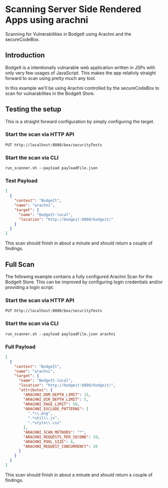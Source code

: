# Scanning Server Side Rendered Apps using arachni

Scanning for Vulnerabilities in BodgeIt using Arachni and the secureCodeBox.

## Introduction

BodgeIt is a intentionally vulnarable web application written in JSPs with only very few usages of JavaScript.
This makes the app relativly straight forward to scan using pretty much any tool.

In this example we'll be using Arachni controlled by the secureCodeBox to scan for vulnarabilties in the BodgeIt Store.

## Testing the setup

This is a straight forward configuration by simply configuring the target.

### Start the scan via HTTP API

`PUT http://localhost:8080/box/securityTests`

### Start the scan via CLI

`run_scanner.sh --payload payloadFile.json`

### Test Payload

```json
[
  {
    "context": "BodgeIt",
    "name": "arachni",
    "target": {
      "name": "BodgeIt-local",
      "location": "http://bodgeit:8080/bodgeit/"
    }
  }
]
```

This scan should finish in about a minute and should return a couple of findings.

## Full Scan

The following example contains a fully configured Arachni Scan for the BodgeIt Store. This can be improved by
configuring login credentials and/or providing a login script.

### Start the scan via HTTP API

`PUT http://localhost:8080/box/securityTests`

### Start the scan via CLI

`run_scanner.sh --payload payloadFile.json arachni`

### Full Payload

```json
[
  {
    "context": "BodgeIt",
    "name": "arachni",
    "target": {
      "name": "BodgeIt-local",
      "location": "http://bodgeit:8080/bodgeit/",
      "attributes": {
        "ARACHNI_DOM_DEPTH_LIMIT": 15,
        "ARACHNI_DIR_DEPTH_LIMIT": 5,
        "ARACHNI_PAGE_LIMIT": 50,
        "ARACHNI_EXCLUDE_PATTERNS": [
          ".*\\.png",
          ".*util\\.js",
          ".*style\\.css"
        ],
        "ARACHNI_SCAN_METHODS": "*",
        "ARACHNI_REQUESTS_PER_SECOND": 20,
        "ARACHNI_POOL_SIZE": 6,
        "ARACHNI_REQUEST_CONCURRENCY": 20
      }
    }
  }
]
```

This scan should finish in about a minute and should return a couple of findings.
